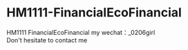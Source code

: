 # HM1111-FinancialEcoFinancial
HM1111 FinancialEcoFinancial my wechat：_0206girl Don't hesitate to contact me
